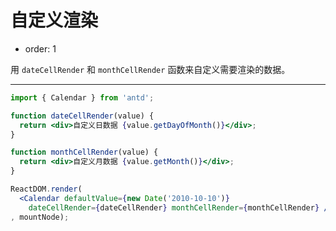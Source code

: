 # 自定义渲染

- order: 1

用 `dateCellRender` 和 `monthCellRender` 函数来自定义需要渲染的数据。

---

````jsx
import { Calendar } from 'antd';

function dateCellRender(value) {
  return <div>自定义日数据 {value.getDayOfMonth()}</div>;
}

function monthCellRender(value) {
  return <div>自定义月数据 {value.getMonth()}</div>;
}

ReactDOM.render(
  <Calendar defaultValue={new Date('2010-10-10')}
    dateCellRender={dateCellRender} monthCellRender={monthCellRender} />
, mountNode);
````
